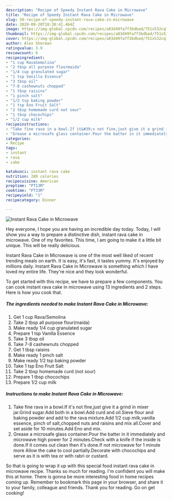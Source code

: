 ```yaml
---
description: "Recipe of Speedy Instant Rava Cake in Microwave"
title: "Recipe of Speedy Instant Rava Cake in Microwave"
slug: 56-recipe-of-speedy-instant-rava-cake-in-microwave
date: 2020-09-20T18:38:41.464Z
image: https://img-global.cpcdn.com/recipes/a83d49fa7f3bdbad/751x532cq70/instant-rava-cake-in-microwave-recipe-main-photo.jpg
thumbnail: https://img-global.cpcdn.com/recipes/a83d49fa7f3bdbad/751x532cq70/instant-rava-cake-in-microwave-recipe-main-photo.jpg
cover: https://img-global.cpcdn.com/recipes/a83d49fa7f3bdbad/751x532cq70/instant-rava-cake-in-microwave-recipe-main-photo.jpg
author: Alex Sherman
ratingvalue: 3.9
reviewcount: 6
recipeingredient:
- "1 cup RavaSemolina"
- "2 tbsp all purpose flourmaida"
- "1/4 cup granulated sugar"
- "1 tsp Vanilla Essence"
- "3 tbsp oil"
- "7-8 cashewnuts chopped"
- "1 tbsp raisins"
- "1 pinch salt"
- "1/2 tsp baking powder"
- "1 tsp Eno Fruit Salt"
- "2 tbsp homemade curd not sour"
- "1 tbsp chocochips"
- "1/2 cup milk"
recipeinstructions:
- "Take fine rava in a bowl.If it&#39;s not fine,just give it a grind in mixer jar.Grind sugar.Add both in a bowl.Add curd and oil.Sieve flour and baking powder and add to the rava mixture.Add 1/2 cup milk,vanilla essence, pinch of salt,chopped nuts and raisins and mix all.Cover and set aside for 10 minutes.Add Eno and mix."
- "Grease a microsafe glass container.Pour the batter in it immediately and microwave high power for 2 minutes.Check with a knife if the inside is done.If it comes out clean then it&#39;s done.If not microwave for 1 minute more Allow the cake to cool partially.Decorate with chocochips and serve as it is with tea or with rabri or custard."
categories:
- Recipe
tags:
- instant
- rava
- cake

katakunci: instant rava cake 
nutrition: 289 calories
recipecuisine: American
preptime: "PT13M"
cooktime: "PT33M"
recipeyield: "1"
recipecategory: Dinner

---
```



![Instant Rava Cake in Microwave](https://img-global.cpcdn.com/recipes/a83d49fa7f3bdbad/751x532cq70/instant-rava-cake-in-microwave-recipe-main-photo.jpg)

Hey everyone, I hope you are having an incredible day today. Today, I will show you a way to prepare a distinctive dish, instant rava cake in microwave. One of my favorites. This time, I am going to make it a little bit unique. This will be really delicious.

Instant Rava Cake in Microwave is one of the most well liked of recent trending meals on earth. It is easy, it's fast, it tastes yummy. It's enjoyed by millions daily. Instant Rava Cake in Microwave is something which I have loved my entire life. They're nice and they look wonderful.




To get started with this recipe, we have to prepare a few components. You can cook instant rava cake in microwave using 13 ingredients and 2 steps. Here is how you cook that.

<!--inarticleads1-->

##### The ingredients needed to make Instant Rava Cake in Microwave:

1. Get 1 cup Rava/Semolina
1. Take 2 tbsp all purpose flour(maida)
1. Make ready 1/4 cup granulated sugar
1. Prepare 1 tsp Vanilla Essence
1. Take 3 tbsp oil
1. Take 7-8 cashewnuts chopped
1. Get 1 tbsp raisins
1. Make ready 1 pinch salt
1. Make ready 1/2 tsp baking powder
1. Take 1 tsp Eno Fruit Salt
1. Take 2 tbsp homemade curd (not sour)
1. Prepare 1 tbsp chocochips
1. Prepare 1/2 cup milk




<!--inarticleads2-->

##### Instructions to make Instant Rava Cake in Microwave:

1. Take fine rava in a bowl.If it&#39;s not fine,just give it a grind in mixer jar.Grind sugar.Add both in a bowl.Add curd and oil.Sieve flour and baking powder and add to the rava mixture.Add 1/2 cup milk,vanilla essence, pinch of salt,chopped nuts and raisins and mix all.Cover and set aside for 10 minutes.Add Eno and mix.
1. Grease a microsafe glass container.Pour the batter in it immediately and microwave high power for 2 minutes.Check with a knife if the inside is done.If it comes out clean then it&#39;s done.If not microwave for 1 minute more Allow the cake to cool partially.Decorate with chocochips and serve as it is with tea or with rabri or custard.




So that is going to wrap it up with this special food instant rava cake in microwave recipe. Thanks so much for reading. I'm confident you will make this at home. There is gonna be more interesting food in home recipes coming up. Remember to bookmark this page in your browser, and share it to your family, colleague and friends. Thank you for reading. Go on get cooking!
